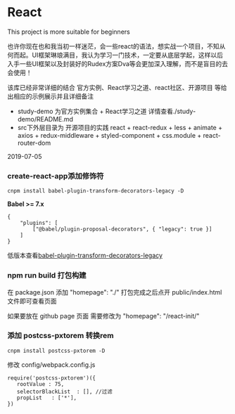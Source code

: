 # React 

This project is more suitable for beginners

也许你现在也和我当初一样迷茫，会一些react的语法，想实战一个项目，不知从何而起。UI框架琳琅满目，我认为学习一门技术，一定要从底层学起，这样以后入手一些UI框架以及封装好的Rudex方案Dva等会更加深入理解，而不是盲目的去会使用！

该库已经非常详细的结合 官方实例、React学习之道、react社区、开源项目 等给出相应的示例展示并且详细备注

- study-demo 为官方实例集合 + React学习之道 详情查看./study-demo/README.md
- src下外层目录为 开源项目的实践 react + react-redux + less + animate + axios + redux-middleware + styled-component + css.module + react-router-dom


2019-07-05
### create-react-app添加修饰符

```
cnpm install babel-plugin-transform-decorators-legacy -D
```
**Babel >= 7.x** 

```
{
    "plugins": [
        ["@babel/plugin-proposal-decorators", { "legacy": true }]
    ]
}
```
低版本查看[babel-plugin-transform-decorators-legacy](https://www.npmjs.com/package/babel-plugin-transform-decorators-legacy)


### npm run build 打包构建

在 package.json 添加 "homepage": "./" 打包完成之后点开 public/index.html 文件即可查看页面

如果要放在 github page 页面 需要修改为 "homepage": "/react-init/"


### 添加 postcss-pxtorem 转换rem

```
cnpm install postcss-pxtorem -D
```
 修改 config/webpack.config.js 

 ```
require('postcss-pxtorem')({
    rootValue : 75,
    selectorBlackList  : [], //过滤
    propList   : ['*'],
})
 ```
